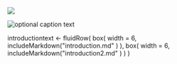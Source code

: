 

![](http://example.com/logo.png)

![optional caption text](figures/img.png)



introductiontext <-
  fluidRow(
    box(
      width = 6,
      includeMarkdown("introduction.md"
      )
     ),
    box(
      width = 6,
      includeMarkdown("introduction2.md"
      )
    )
  )